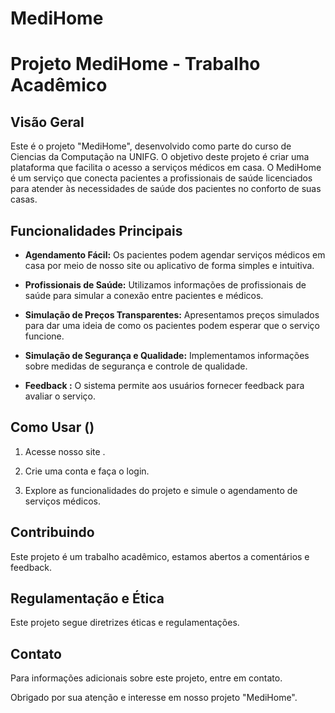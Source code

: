 # MediHome
# Projeto MediHome - Trabalho Acadêmico

## Visão Geral

Este é o projeto "MediHome", desenvolvido como parte do curso de Ciencias da Computação na UNIFG. O objetivo deste projeto é criar uma plataforma que facilita o acesso a serviços médicos em casa. O MediHome é um serviço que conecta pacientes a profissionais de saúde licenciados para atender às necessidades de saúde dos pacientes no conforto de suas casas.

## Funcionalidades Principais

- **Agendamento Fácil:** Os pacientes podem agendar serviços médicos em casa por meio de nosso site ou aplicativo de forma simples e intuitiva.

- **Profissionais de Saúde:** Utilizamos informações de profissionais de saúde para simular a conexão entre pacientes e médicos.

- **Simulação de Preços Transparentes:** Apresentamos preços simulados para dar uma ideia de como os pacientes podem esperar que o serviço funcione.

- **Simulação de Segurança e Qualidade:** Implementamos informações sobre medidas de segurança e controle de qualidade.

- **Feedback :** O sistema permite aos usuários fornecer feedback para avaliar o serviço.

## Como Usar ()

1. Acesse nosso site .

2. Crie uma conta e faça o login.

3. Explore as funcionalidades do projeto e simule o agendamento de serviços médicos.

## Contribuindo

Este projeto é um trabalho acadêmico, estamos abertos a comentários e feedback.

## Regulamentação e Ética 

Este projeto segue diretrizes éticas e regulamentações.

## Contato

Para informações adicionais sobre este projeto, entre em contato.

Obrigado por sua atenção e interesse em nosso projeto "MediHome".
